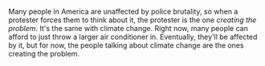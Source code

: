 Many people in America are unaffected by police brutality, so when a protester forces them to think about it, the protester is the one *creating the problem*. It's the same with climate change. Right now, many people can afford to just throw a larger air conditioner in. Eventually, they'll be affected by it, but for now, the people talking about climate change are the ones creating the problem.
